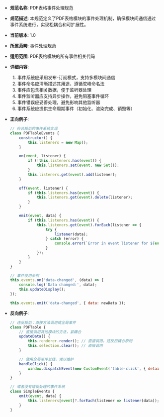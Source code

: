 <!-- FRONTEND-EVENT-PDFTABLE-001.md -->
- **规范名称**: PDF表格事件处理规范
- **规范描述**: 本规范定义了PDF表格模块的事件处理机制，确保模块间通信通过事件系统进行，实现松耦合和可扩展性。
- **当前版本**: 1.0
- **所属范畴**: 事件处理规范
- **适用范围**: PDF表格模块的所有事件相关代码
- **详细内容**:
  1. 事件系统应采用发布-订阅模式，支持多模块间通信
  2. 事件命名应清晰描述其用途，遵循驼峰命名法
  3. 事件应包含相关数据，便于监听器处理
  4. 事件监听器应支持异步操作，避免阻塞事件循环
  5. 事件错误应妥善处理，避免影响其他监听器
  6. 事件系统应提供生命周期事件（初始化、渲染完成、销毁等）

- **正向例子**:
  ```javascript
  // 符合规范的事件系统实现
  class PDFTableEvents {
      constructor() {
          this.listeners = new Map();
      }

      on(event, listener) {
          if (!this.listeners.has(event)) {
              this.listeners.set(event, new Set());
          }
          this.listeners.get(event).add(listener);
      }

      off(event, listener) {
          if (this.listeners.has(event)) {
              this.listeners.get(event).delete(listener);
          }
      }

      emit(event, data) {
          if (this.listeners.has(event)) {
              this.listeners.get(event).forEach(listener => {
                  try {
                      listener(data);
                  } catch (error) {
                      console.error(`Error in event listener for ${event}:`, error);
                  }
              });
          }
      }
  }

  // 事件使用示例
  this.events.on('data-changed', (data) => {
      console.log('Data changed:', data);
      this.updateDisplay();
  });

  this.events.emit('data-changed', { data: newData });
  ```

- **反向例子**:
  ```javascript
  // 违反规范：直接方法调用或全局事件
  class PDFTable {
      // 直接调用其他模块的方法，紧耦合
      updateData() {
          this.renderer.render(); // 直接调用，违反松耦合原则
          this.selection.clear(); // 直接调用
      }

      // 使用全局事件总线，难以维护
      handleClick() {
          window.dispatchEvent(new CustomEvent('table-click', { detail: this.data }));
      }
  }

  // 或者没有错误处理的事件系统
  class SimpleEvents {
      emit(event, data) {
          this.listeners[event]?.forEach(listener => listener(data)); // 没有错误处理
      }
  }